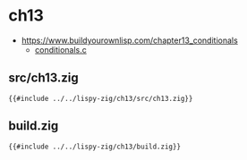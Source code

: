 # ch13

- https://www.buildyourownlisp.com/chapter13_conditionals
  - [conditionals.c](https://github.com/orangeduck/BuildYourOwnLisp/blob/master/src/conditionals.c)

## src/ch13.zig

``` zig
{{#include ../../lispy-zig/ch13/src/ch13.zig}}
```


## build.zig

``` zig
{{#include ../../lispy-zig/ch13/build.zig}}
```
